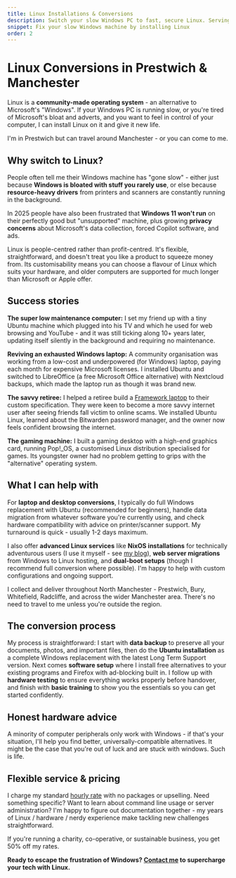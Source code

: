 ```yaml
---
title: Linux Installations & Conversions
description: Switch your slow Windows PC to fast, secure Linux. Serving Greater Manchester with laptop conversions, web server migrations, and Ubuntu support.
snippet: Fix your slow Windows machine by installing Linux
order: 2
---
```


# Linux Conversions in Prestwich & Manchester

Linux is a **community-made operating system** - an alternative to Microsoft's "Windows". If your Windows PC is running slow, or you're tired of Microsoft's bloat and adverts, and you want to feel in control of your computer, I can install Linux on it and give it new life.

I'm in Prestwich but can travel around Manchester - or you can come to me.

## Why switch to Linux?

People often tell me their Windows machine has "gone slow" - either just because **Windows is bloated with stuff you rarely use**, or else because **resource-heavy drivers** from printers and scanners are constantly running in the background.

In 2025 people have also been frustrated that **Windows 11 won't run** on their perfectly good but "unsupported" machine, plus growing **privacy concerns** about Microsoft's data collection, forced Copilot software, and ads.

Linux is people-centred rather than profit-centred. It's flexible, straightforward, and doesn't treat you like a product to squeeze money from. Its customisability means you can choose a flavour of Linux which suits your hardware, and older computers are supported for much longer than Microsoft or Apple offer.

## Success stories

**The super low maintenance computer:** I set my friend up with a tiny Ubuntu machine which plugged into his TV and which he used for web browsing and YouTube - and it was still ticking along 10+ years later, updating itself silently in the background and requiring no maintenance.

**Reviving an exhausted Windows laptop:** A community organisation was working from a low-cost and underpowered (for Windows) laptop, paying each month for expensive Microsoft licenses. I installed Ubuntu and switched to LibreOffice (a free Microsoft Office alternative) with Nextcloud backups, which made the laptop run as though it was brand new.

**The savvy retiree:** I helped a retiree build a [Framework laptop](/services/framework-laptops/) to their custom specification. They were keen to become a more savvy internet user after seeing friends fall victim to online scams. We installed Ubuntu Linux, learned about the Bitwarden password manager, and the owner now feels confident browsing the internet.

**The gaming machine:** I built a gaming desktop with a high-end graphics card, running Pop!\_OS, a customised Linux distribution specialised for games. Its youngster owner had no problem getting to grips with the "alternative" operating system.

## What I can help with

For **laptop and desktop conversions**, I typically do full Windows replacement with Ubuntu (recommended for beginners), handle data migration from whatever software you're currently using, and check hardware compatibility with advice on printer/scanner support. My turnaround is quick - usually 1-2 days maximum.

I also offer **advanced Linux services** like **NixOS installations** for technically adventurous users (I use it myself - see [my blog](https://blog.chobble.com/blog/)), **web server migrations** from Windows to Linux hosting, and **dual-boot setups** (though I recommend full conversion where possible). I'm happy to help with custom configurations and ongoing support.

I collect and deliver throughout North Manchester - Prestwich, Bury, Whitefield, Radcliffe, and across the wider Manchester area. There's no need to travel to me unless you're outside the region.

## The conversion process

My process is straightforward: I start with **data backup** to preserve all your documents, photos, and important files, then do the **Ubuntu installation** as a complete Windows replacement with the latest Long Term Support version. Next comes **software setup** where I install free alternatives to your existing programs and Firefox with ad-blocking built in. I follow up with **hardware testing** to ensure everything works properly before handover, and finish with **basic training** to show you the essentials so you can get started confidently.

## Honest hardware advice

A minority of computer peripherals only work with Windows - if that's your situation, I'll help you find better, universally-compatible alternatives. It might be the case that you're out of luck and are stuck with windows. Such is life.

## Flexible service & pricing

I charge my standard [hourly rate](/prices/) with no packages or upselling. Need something specific? Want to learn about command line usage or server administration? I'm happy to figure out documentation together - my years of Linux / hardware / nerdy experience make tackling new challenges straightforward.

If you're running a charity, co-operative, or sustainable business, you get 50% off my rates.

**Ready to escape the frustration of Windows? [Contact me](/contact/) to supercharge your tech with Linux.**
